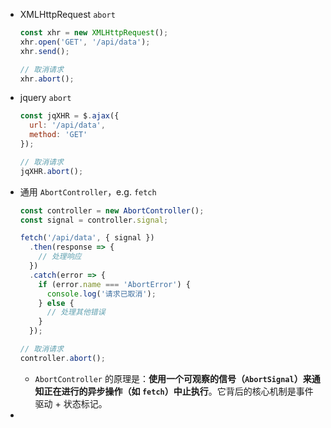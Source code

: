 - XMLHttpRequest `abort`
  ```javascript
  const xhr = new XMLHttpRequest();
  xhr.open('GET', '/api/data');
  xhr.send();
  
  // 取消请求
  xhr.abort();
  ```
- jquery `abort`
  ```javascript
  const jqXHR = $.ajax({
    url: '/api/data',
    method: 'GET'
  });
  
  // 取消请求
  jqXHR.abort();
  ```
- 通用 `AbortController`，e.g. `fetch`
  ```javascript
  const controller = new AbortController();
  const signal = controller.signal;
  
  fetch('/api/data', { signal })
    .then(response => {
      // 处理响应
    })
    .catch(error => {
      if (error.name === 'AbortError') {
        console.log('请求已取消');
      } else {
        // 处理其他错误
      }
    });
  
  // 取消请求
  controller.abort();
  
  ```
	- `AbortController` 的原理是：**使用一个可观察的信号（`AbortSignal`）来通知正在进行的异步操作（如 `fetch`）中止执行**。它背后的核心机制是事件驱动 + 状态标记。
-